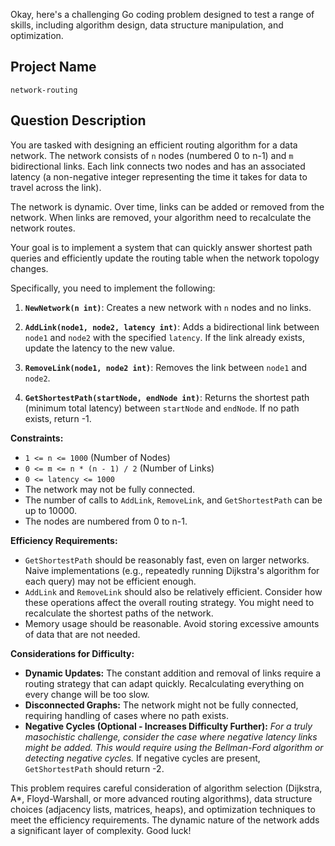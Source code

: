 Okay, here's a challenging Go coding problem designed to test a range of skills, including algorithm design, data structure manipulation, and optimization.

## Project Name

```
network-routing
```

## Question Description

You are tasked with designing an efficient routing algorithm for a data network. The network consists of `n` nodes (numbered 0 to n-1) and `m` bidirectional links. Each link connects two nodes and has an associated latency (a non-negative integer representing the time it takes for data to travel across the link).

The network is dynamic. Over time, links can be added or removed from the network. When links are removed, your algorithm need to recalculate the network routes.

Your goal is to implement a system that can quickly answer shortest path queries and efficiently update the routing table when the network topology changes.

Specifically, you need to implement the following:

1.  **`NewNetwork(n int)`**: Creates a new network with `n` nodes and no links.

2.  **`AddLink(node1, node2, latency int)`**: Adds a bidirectional link between `node1` and `node2` with the specified `latency`. If the link already exists, update the latency to the new value.

3.  **`RemoveLink(node1, node2 int)`**: Removes the link between `node1` and `node2`.

4.  **`GetShortestPath(startNode, endNode int)`**: Returns the shortest path (minimum total latency) between `startNode` and `endNode`. If no path exists, return -1.

**Constraints:**

*   `1 <= n <= 1000` (Number of Nodes)
*   `0 <= m <= n * (n - 1) / 2` (Number of Links)
*   `0 <= latency <= 1000`
*   The network may not be fully connected.
*   The number of calls to `AddLink`, `RemoveLink`, and `GetShortestPath` can be up to 10000.
*   The nodes are numbered from 0 to n-1.

**Efficiency Requirements:**

*   `GetShortestPath` should be reasonably fast, even on larger networks. Naive implementations (e.g., repeatedly running Dijkstra's algorithm for each query) may not be efficient enough.
*   `AddLink` and `RemoveLink` should also be relatively efficient. Consider how these operations affect the overall routing strategy.  You might need to recalculate the shortest paths of the network.
*   Memory usage should be reasonable. Avoid storing excessive amounts of data that are not needed.

**Considerations for Difficulty:**

*   **Dynamic Updates:** The constant addition and removal of links require a routing strategy that can adapt quickly.  Recalculating everything on every change will be too slow.
*   **Disconnected Graphs:**  The network might not be fully connected, requiring handling of cases where no path exists.
*   **Negative Cycles (Optional - Increases Difficulty Further):** *For a truly masochistic challenge, consider the case where negative latency links might be added. This would require using the Bellman-Ford algorithm or detecting negative cycles.*  If negative cycles are present, `GetShortestPath` should return -2.

This problem requires careful consideration of algorithm selection (Dijkstra, A*, Floyd-Warshall, or more advanced routing algorithms), data structure choices (adjacency lists, matrices, heaps), and optimization techniques to meet the efficiency requirements. The dynamic nature of the network adds a significant layer of complexity. Good luck!
